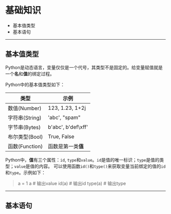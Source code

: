 # 基础知识

+ 基本值类型
+ 基本语句

--------------------------------------------------------------------------------
## 基本值类型

Python是动态语言，变量仅仅是一个代号，其类型不是固定的。给变量赋值就是一个**名**和**值**的绑定过程。

Python中的基本值类型如下：

|类型            | 示例           |
|----------------|----------------|
|数值(Number)    | 123, 1.23, 1+2j|
|字符串(String)  | 'abc', "spam"  |
|字节串(Bytes)   | b'abc', b'def\xff' |
|布尔类型(Bool)  | True, False |
|函数(Function)  | 函数是第一类**值** |

Python中，**值**有三个属性：`id`, `type`和`value`。`id`是值的唯一标识；`type`是值的类型；`value`是值的内容。
可以使用函数`id()`和`type()`来获取变量当前绑定的值的`id`和`type`。示例如下：
> a = 1
> a   		# 输出value
> id(a) 	# 输出id
> type(a) 	# 输出type


--------------------------------------------------------------------------------
## 基本语句 
